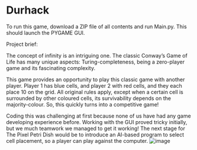 # Durhack

To run this game, download a ZIP file of all contents and run Main.py. This should launch the PYGAME GUI.

Project brief:

The concept of infinity is an intriguing one. The classic Conway’s Game of Life has many unique aspects: Turing-completeness, being a zero-player game and its fascinating complexity. 

This game provides an opportunity to play this classic game with another player. Player 1 has blue cells, and player 2 with red cells, and they each place 10 on the grid.  All original rules apply, except when a certain cell is surrounded by other coloured cells, its survivability depends on the majority-colour. So, this quickly turns into a competitive game!

Coding this was challenging at first because none of us have had any game developing experience before. Working with the GUI proved tricky initially, but we much teamwork we managed to get it working! The next stage for The Pixel Petri Dish would be to introduce an AI-based program to select cell placement, so a player can play against the computer.
![image](https://github.com/5ak1r/Durhack/assets/41470159/01da14f5-c075-4bb8-9548-d09ad701e6f9)
